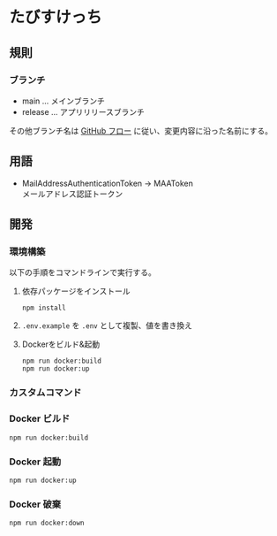 # たびすけっち

## 規則

### ブランチ

- main ... メインブランチ
- release ... アプリリリースブランチ

その他ブランチ名は [GitHub フロー](https://docs.github.com/ja/get-started/using-github/github-flow)
に従い、変更内容に沿った名前にする。

## 用語

- MailAddressAuthenticationToken -> MAAToken  
  メールアドレス認証トークン

## 開発

### 環境構築

以下の手順をコマンドラインで実行する。

1. 依存パッケージをインストール

   ```shell
   npm install
   ```

2. `.env.example` を `.env` として複製、値を書き換え

3. Dockerをビルド&起動

   ```shell
   npm run docker:build
   npm run docker:up
   ```

### カスタムコマンド

### Docker ビルド

```shell
npm run docker:build
```

### Docker 起動

```shell
npm run docker:up
```

### Docker 破棄

```shell
npm run docker:down
```
